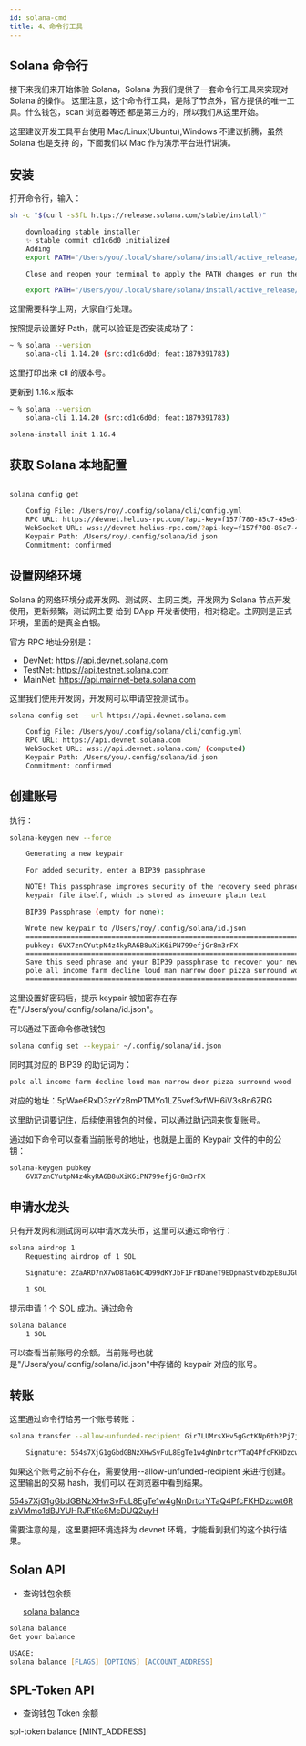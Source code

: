 ```yaml
---
id: solana-cmd
title: 4、命令行工具
---
```


## Solana 命令行

接下来我们来开始体验 Solana，Solana 为我们提供了一套命令行工具来实现对 Solana 的操作。 这里注意，这个命令行工具，是除了节点外，官方提供的唯一工具。什么钱包，scan 浏览器等还 都是第三方的，所以我们从这里开始。

这里建议开发工具平台使用 Mac/Linux(Ubuntu),Windows 不建议折腾，虽然 Solana 也是支持 的，下面我们以 Mac 作为演示平台进行讲演。

## 安装

打开命令行，输入：

```bash
sh -c "$(curl -sSfL https://release.solana.com/stable/install)"

    downloading stable installer
    ✨ stable commit cd1c6d0 initialized
    Adding
    export PATH="/Users/you/.local/share/solana/install/active_release/bin:$PATH" to /Users/you/.profile

    Close and reopen your terminal to apply the PATH changes or run the following in your existing shell:

    export PATH="/Users/you/.local/share/solana/install/active_release/bin:$PATH"
```

这里需要科学上网，大家自行处理。

按照提示设置好 Path，就可以验证是否安装成功了：

```bash
~ % solana --version
    solana-cli 1.14.20 (src:cd1c6d0d; feat:1879391783)
```

这里打印出来 cli 的版本号。

更新到 1.16.x 版本

```bash
~ % solana --version
    solana-cli 1.14.20 (src:cd1c6d0d; feat:1879391783)
```

```bash
solana-install init 1.16.4
```

## 获取 Solana 本地配置

```bash

solana config get

    Config File: /Users/roy/.config/solana/cli/config.yml
    RPC URL: https://devnet.helius-rpc.com/?api-key=f157f780-85c7-45e3-9eb6-0c9389e025dd
    WebSocket URL: wss://devnet.helius-rpc.com/?api-key=f157f780-85c7-45e3-9eb6-0c9389e025dd (computed)
    Keypair Path: /Users/roy/.config/solana/id.json
    Commitment: confirmed

```

## 设置网络环境

Solana 的网络环境分成开发网、测试网、主网三类，开发网为 Solana 节点开发使用，更新频繁，测试网主要 给到 DApp 开发者使用，相对稳定。主网则是正式环境，里面的是真金白银。

官方 RPC 地址分别是：

-   DevNet: https://api.devnet.solana.com
-   TestNet: https://api.testnet.solana.com
-   MainNet: https://api.mainnet-beta.solana.com

这里我们使用开发网，开发网可以申请空投测试币。

```bash
solana config set --url https://api.devnet.solana.com

    Config File: /Users/you/.config/solana/cli/config.yml
    RPC URL: https://api.devnet.solana.com
    WebSocket URL: wss://api.devnet.solana.com/ (computed)
    Keypair Path: /Users/you/.config/solana/id.json
    Commitment: confirmed
```

## 创建账号

执行：

```bash
solana-keygen new --force

    Generating a new keypair

    For added security, enter a BIP39 passphrase

    NOTE! This passphrase improves security of the recovery seed phrase NOT the
    keypair file itself, which is stored as insecure plain text

    BIP39 Passphrase (empty for none):

    Wrote new keypair to /Users/roy/.config/solana/id.json
    =====================================================================
    pubkey: 6VX7znCYutpN4z4kyRA6B8uXiK6iPN799efjGr8m3rFX
    =====================================================================
    Save this seed phrase and your BIP39 passphrase to recover your new keypair:
    pole all income farm decline loud man narrow door pizza surround wood
    =====================================================================
```

这里设置好密码后，提示 keypair 被加密存在存在"/Users/you/.config/solana/id.json"。

可以通过下面命令修改钱包

```bash
solana config set --keypair ~/.config/solana/id.json
```

同时其对应的 BIP39 的助记词为：

```bash
pole all income farm decline loud man narrow door pizza surround wood
```

对应的地址：5pWae6RxD3zrYzBmPTMYo1LZ5vef3vfWH6iV3s8n6ZRG

这里助记词要记住，后续使用钱包的时候，可以通过助记词来恢复账号。

通过如下命令可以查看当前账号的地址，也就是上面的 Keypair 文件的中的公钥：

```bash
solana-keygen pubkey
    6VX7znCYutpN4z4kyRA6B8uXiK6iPN799efjGr8m3rFX
```

## 申请水龙头

只有开发网和测试网可以申请水龙头币，这里可以通过命令行：

```bash
solana airdrop 1
    Requesting airdrop of 1 SOL

    Signature: 2ZaARD7nX7wD8Ta6bC4D99dKYJbF1FrBDaneT9EDpmaStvdbzpEBuJGULZoUwBu8rgsTAVYJaq1kuQ3KV32drDUu

    1 SOL
```

提示申请 1 个 SOL 成功。通过命令

```bash
solana balance
    1 SOL
```

可以查看当前账号的余额。当前账号也就是"/Users/you/.config/solana/id.json"中存储的 keypair 对应的账号。

## 转账

这里通过命令行给另一个账号转账：

```bash
solana transfer --allow-unfunded-recipient Gir7LUMrsXHv5gGctKNp6th2Pj7j9qmYR1LSrsHS6Yaj 0.01

    Signature: 554s7XjG1gGbdGBNzXHwSvFuL8EgTe1w4gNnDrtcrYTaQ4PfcFKHDzcwt6RzsVMmo1dBJYUHRJFtKe6MeDUQ2uyH
```

如果这个账号之前不存在，需要使用--allow-unfunded-recipient 来进行创建。这里输出的交易 hash，我们可以 在浏览器中看到结果。

[554s7XjG1gGbdGBNzXHwSvFuL8EgTe1w4gNnDrtcrYTaQ4PfcFKHDzcwt6RzsVMmo1dBJYUHRJFtKe6MeDUQ2uyH](https://explorer.solana.com/tx/554s7XjG1gGbdGBNzXHwSvFuL8EgTe1w4gNnDrtcrYTaQ4PfcFKHDzcwt6RzsVMmo1dBJYUHRJFtKe6MeDUQ2uyH?cluster=devnet)

需要注意的是，这里要把环境选择为 devnet 环境，才能看到我们的这个执行结果。

## Solan API

-   查询钱包余额

    [solana balance](https://docs.solana.com/cli/usage#solana-balance)

```zsh
solana balance
Get your balance

USAGE:
solana balance [FLAGS] [OPTIONS] [ACCOUNT_ADDRESS]
```

## SPL-Token API

-   查询钱包 Token 余额

spl-token balance [MINT_ADDRESS]
